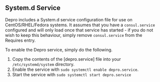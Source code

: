 ## System.d Service
Depro includes a System.d service configuration file for use on CentOS/RHEL/Fedora
systems. It assumes that you have a `consul.service` configured and will only
load once that service has started - if you do not wish to keep this behaviour,
simply remove `consul.service` from the Requires entry.

To enable the Depro service, simply do the following.

1. Copy the contents of the [depro.service] file into your `/etc/systemd/system`
directory.
1. Enable the service with `sudo systemctl enable depro.service`.
1. Start the service with `sudo systemctl start depro.service`
